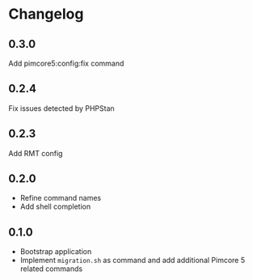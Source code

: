 Changelog
=========

0.3.0
-----

Add pimcore5:config:fix command

0.2.4
-----

Fix issues detected by PHPStan

0.2.3
-----

Add RMT config

0.2.0
-----

* Refine command names
* Add shell completion

0.1.0
-----

* Bootstrap application
* Implement `migration.sh` as command and add additional Pimcore 5 related commands